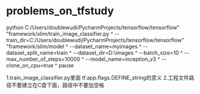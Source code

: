 # problems_on_tfstudy
python C:/Users/doublewudi/PycharmProjects/tensorflow/tensorflow" "framework/slim/train_image_classifier.py ^
--train_dir=C:/Users/doublewudi/PycharmProjects/tensorflow/tensorflow" "framework/slim/model ^
--dataset_name=myimages ^
--dataset_split_name=train ^
--dataset_dir=D:\images ^
--batch_size=10 ^
--max_number_of_steps=10000 ^
--model_name=inception_v3 ^
--clone_on_cpu=true ^
pause

1.train_image_classifier.py里面
tf.app.flags.DEFINE_string的意义
2.工程文件路径不要建立在C盘下面，路径中不要加空格
